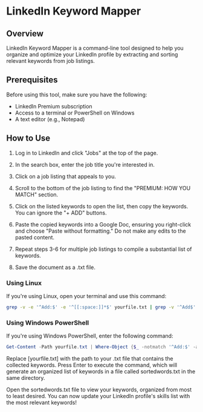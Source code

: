 # LinkedIn Keyword Mapper

## Overview

LinkedIn Keyword Mapper is a command-line tool designed to help you organize and optimize your LinkedIn profile by extracting and sorting relevant keywords from job listings.

## Prerequisites

Before using this tool, make sure you have the following:

- LinkedIn Premium subscription
- Access to a terminal or PowerShell on Windows
- A text editor (e.g., Notepad)

## How to Use

1. Log in to LinkedIn and click "Jobs" at the top of the page.

2. In the search box, enter the job title you're interested in.

3. Click on a job listing that appeals to you.

4. Scroll to the bottom of the job listing to find the "PREMIUM: HOW YOU MATCH" section.

5. Click on the listed keywords to open the list, then copy the keywords. You can ignore the "+ ADD" buttons.

6. Paste the copied keywords into a Google Doc, ensuring you right-click and choose "Paste without formatting." Do not make any edits to the pasted content.

7. Repeat steps 3-6 for multiple job listings to compile a substantial list of keywords.

8. Save the document as a .txt file.

### Using Linux

If you're using Linux, open your terminal and use this command:

```bash
grep -v -e '^Add:$' -e '^[[:space:]]*$' yourfile.txt | grep -v '^Add$' | sort | uniq -c | sort -k1,1nr > sortedwords.txt
```

### Using Windows PowerShell

If you're using Windows PowerShell, enter the following command:

```powershell
Get-Content -Path yourfile.txt | Where-Object {$_ -notmatch '^Add:$' -and $_ -notmatch '^\s*$' -and $_ -ne 'Add'} | Sort-Object | Get-Unique -AsString | Sort-Object -Property Count -Descending | Out-File -FilePath sortedwords.txt
```
Replace [yourfile.txt] with the path to your .txt file that contains the collected keywords. Press Enter to execute the command, which will generate an organized list of keywords in a file called sortedwords.txt in the same directory.

Open the sortedwords.txt file to view your keywords, organized from most to least desired. You can now update your LinkedIn profile's skills list with the most relevant keywords!

